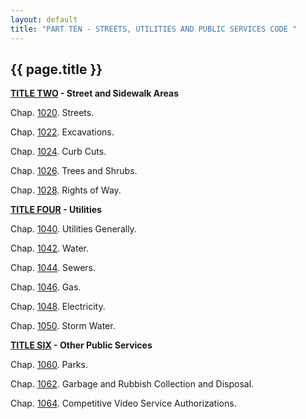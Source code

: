 ```yaml
---
layout: default 
title: "PART TEN - STREETS, UTILITIES AND PUBLIC SERVICES CODE "
---
```


{{ page.title }}
----------------

**[TITLE TWO](409c51db.html) - Street and Sidewalk Areas**

Chap. [1020](40a624fa.html). Streets.

Chap. [1022](40c87a44.html). Excavations.

Chap. [1024](40f42d2d.html). Curb Cuts.

Chap. [1026](410ac5c6.html). Trees and Shrubs.

Chap. [1028](413a916d.html). Rights of Way.

**[TITLE FOUR](4295e7bb.html) - Utilities**

Chap. [1040](42a0f2cb.html). Utilities Generally.

Chap. [1042](42cc381d.html). Water.

Chap. [1044](43e12e74.html). Sewers.

Chap. [1046](455ddaf6.html). Gas.

Chap. [1048](456ce5c7.html). Electricity.

Chap. [1050](457c58bf.html). Storm Water.

**[TITLE SIX](45a245a0.html) - Other Public Services**

Chap. [1060](45aa38c1.html). Parks.

Chap. [1062](45cbec48.html). Garbage and Rubbish Collection and
Disposal.

Chap. [1064](46125a10.html). Competitive Video Service Authorizations.
